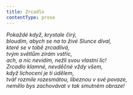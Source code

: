 ```yaml
---
title: Zrcadlo
contentType: prose
---
```


<section>

_Pokaždé když, krystale čirý,  
bloudím, abych se na to živé Slunce díval,  
které se v tobě zrcadlívá,  
tvým světlům zírám vstříc,  
ach, a nic nevidím, nežli svou vlastní líc!  
Zrcadlo klamné, nevděčné vždy všem,  
když lichocení je ti údělem,  
tvář rozmile rozesmátou, líbeznou v své povaze,  
nemělo bys zachovávat v tak smutném obraze!_

</section>
